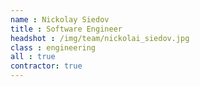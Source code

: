 ```yaml
---
name : Nickolay Siedov
title : Software Engineer
headshot : /img/team/nickolai_siedov.jpg
class : engineering
all : true
contractor: true
---
```

